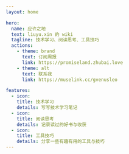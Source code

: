 ```yaml
---
layout: home

hero:
  name: 应许之地
  text: liuyu.xin 的 wiki
  tagline: 技术学习、阅读思考、工具技巧
  actions:
    - theme: brand
      text: 订阅周报
      link: https://promiseland.zhubai.love
    - theme: alt
      text: 联系我
      link: https://muselink.cc/gvenusleo

features:
  - icon: 
    title: 技术学习
    details: 写写技术学习笔记
  - icon: 
    title: 阅读思考
    details: 记录读过的好书与收获
  - icon: 
    title: 工具技巧
    details: 分享一些有趣有用的工具与技巧
---
```

